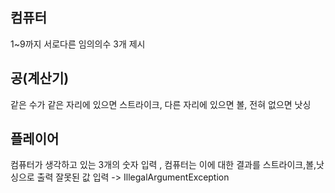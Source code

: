 컴퓨터
--------
1~9까지 서로다른 임의의수 3개 제시



공(계산기)
----
같은 수가 같은 자리에 있으면 스트라이크, 다른 자리에 있으면 볼, 전혀 없으면 낫싱



플레이어
------
컴퓨터가 생각하고 있는 3개의 숫자 입력 , 컴퓨터는 이에 대한 결과를 스트라이크,볼,낫싱으로 출력
잘못된 값 입력 -> IllegalArgumentException